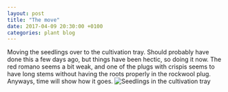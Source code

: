 ```yaml
---
layout: post
title: "The move"
date: 2017-04-09 20:30:00 +0100
categories: plant blog
---
```

Moving the seedlings over to the cultivation tray. Should probably have done this a few days ago, but things have been hectic, so doing it now. The red romano seems a bit weak, and one of the plugs with crispis seems to have long stems without having the roots properly in the rockwool plug. Anyways, time will show how it goes.
![Seedlings in the cultivation tray]({{site.url}}/img/20170409_202542.jpg)